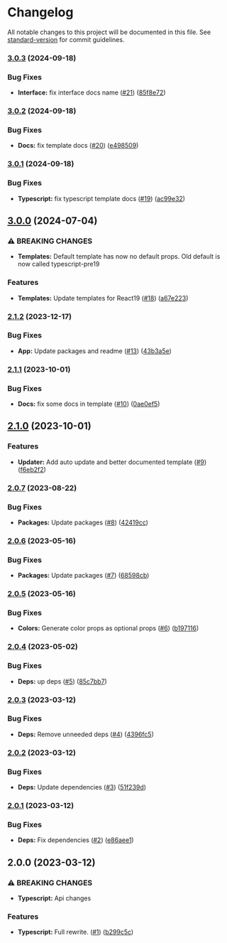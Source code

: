 # Changelog

All notable changes to this project will be documented in this file. See [standard-version](https://github.com/conventional-changelog/standard-version) for commit guidelines.

### [3.0.3](https://github.com/nfqde/nfq-svg-to-react/compare/v3.0.2...v3.0.3) (2024-09-18)


### Bug Fixes

* **Interface:** fix interface docs name ([#21](https://github.com/nfqde/nfq-svg-to-react/issues/21)) ([85f8e72](https://github.com/nfqde/nfq-svg-to-react/commit/85f8e72fa88c6f887171beedcc676704da5eb960))

### [3.0.2](https://github.com/nfqde/nfq-svg-to-react/compare/v3.0.1...v3.0.2) (2024-09-18)


### Bug Fixes

* **Docs:** fix template docs ([#20](https://github.com/nfqde/nfq-svg-to-react/issues/20)) ([e498509](https://github.com/nfqde/nfq-svg-to-react/commit/e4985093b45a2176e4cbc4db04d3685c14862324))

### [3.0.1](https://github.com/nfqde/nfq-svg-to-react/compare/v3.0.0...v3.0.1) (2024-09-18)


### Bug Fixes

* **Typescript:** fix typescript template docs ([#19](https://github.com/nfqde/nfq-svg-to-react/issues/19)) ([ac99e32](https://github.com/nfqde/nfq-svg-to-react/commit/ac99e32f1c708f420594fb6a4f5a794abd1e2055))

## [3.0.0](https://github.com/nfqde/nfq-svg-to-react/compare/v2.1.2...v3.0.0) (2024-07-04)


### ⚠ BREAKING CHANGES

* **Templates:** Default template has now no default props. Old default is now called typescript-pre19

### Features

* **Templates:** Update templates for React19 ([#18](https://github.com/nfqde/nfq-svg-to-react/issues/18)) ([a67e223](https://github.com/nfqde/nfq-svg-to-react/commit/a67e22393035db29300c384d6df49fc0ac6039f1))

### [2.1.2](https://github.com/nfqde/nfq-svg-to-react/compare/v2.1.1...v2.1.2) (2023-12-17)


### Bug Fixes

* **App:** Update packages and readme ([#13](https://github.com/nfqde/nfq-svg-to-react/issues/13)) ([43b3a5e](https://github.com/nfqde/nfq-svg-to-react/commit/43b3a5e6be47334cbf40ea078f822ae8c5978f40))

### [2.1.1](https://github.com/nfqde/nfq-svg-to-react/compare/v2.1.0...v2.1.1) (2023-10-01)


### Bug Fixes

* **Docs:** fix some docs in template ([#10](https://github.com/nfqde/nfq-svg-to-react/issues/10)) ([0ae0ef5](https://github.com/nfqde/nfq-svg-to-react/commit/0ae0ef5b47e9327a5a752ca6a0e6272c8cff0a4f))

## [2.1.0](https://github.com/nfqde/nfq-svg-to-react/compare/v2.0.7...v2.1.0) (2023-10-01)


### Features

* **Updater:** Add auto update and better documented template ([#9](https://github.com/nfqde/nfq-svg-to-react/issues/9)) ([f6eb2f2](https://github.com/nfqde/nfq-svg-to-react/commit/f6eb2f228e4212729c5a53d57835b9b94faf18e1))

### [2.0.7](https://github.com/nfqde/nfq-svg-to-react/compare/v2.0.6...v2.0.7) (2023-08-22)


### Bug Fixes

* **Packages:** Update packages ([#8](https://github.com/nfqde/nfq-svg-to-react/issues/8)) ([42419cc](https://github.com/nfqde/nfq-svg-to-react/commit/42419ccaadea666f09546ac5d6de7688325ecc15))

### [2.0.6](https://github.com/nfqde/nfq-svg-to-react/compare/v2.0.5...v2.0.6) (2023-05-16)


### Bug Fixes

* **Packages:** Update packages ([#7](https://github.com/nfqde/nfq-svg-to-react/issues/7)) ([68598cb](https://github.com/nfqde/nfq-svg-to-react/commit/68598cb84c9681b28001a919eac5eef72611d360))

### [2.0.5](https://github.com/nfqde/nfq-svg-to-react/compare/v2.0.4...v2.0.5) (2023-05-16)


### Bug Fixes

* **Colors:** Generate color props as optional props ([#6](https://github.com/nfqde/nfq-svg-to-react/issues/6)) ([b197116](https://github.com/nfqde/nfq-svg-to-react/commit/b197116529d491dcc4ef18f8382c2b2533058cc6))

### [2.0.4](https://github.com/nfqde/nfq-svg-to-react/compare/v2.0.3...v2.0.4) (2023-05-02)


### Bug Fixes

* **Deps:** up deps ([#5](https://github.com/nfqde/nfq-svg-to-react/issues/5)) ([85c7bb7](https://github.com/nfqde/nfq-svg-to-react/commit/85c7bb7ce67f682b4a0273a81a4470dc7fd20658))

### [2.0.3](https://github.com/nfqde/nfq-svg-to-react/compare/v2.0.2...v2.0.3) (2023-03-12)


### Bug Fixes

* **Deps:** Remove unneeded deps ([#4](https://github.com/nfqde/nfq-svg-to-react/issues/4)) ([4396fc5](https://github.com/nfqde/nfq-svg-to-react/commit/4396fc568c7f77abd3a5e3fa09f274a2f0654fee))

### [2.0.2](https://github.com/nfqde/nfq-svg-to-react/compare/v2.0.1...v2.0.2) (2023-03-12)


### Bug Fixes

* **Deps:** Update dependencies ([#3](https://github.com/nfqde/nfq-svg-to-react/issues/3)) ([51f239d](https://github.com/nfqde/nfq-svg-to-react/commit/51f239d57d6e813917f8c289d268db5df51e631c))

### [2.0.1](https://github.com/nfqde/nfq-svg-to-react/compare/v2.0.0...v2.0.1) (2023-03-12)


### Bug Fixes

* **Deps:** Fix dependencies ([#2](https://github.com/nfqde/nfq-svg-to-react/issues/2)) ([e86aee1](https://github.com/nfqde/nfq-svg-to-react/commit/e86aee1a6ac302043f3ca926c25c9514ad2b8e30))

## 2.0.0 (2023-03-12)


### ⚠ BREAKING CHANGES

* **Typescript:** Api changes

### Features

* **Typescript:** Full rewrite. ([#1](https://github.com/nfqde/nfq-svg-to-react/issues/1)) ([b299c5c](https://github.com/nfqde/nfq-svg-to-react/commit/b299c5ce933026be004ceef58534478608b3ff27))
